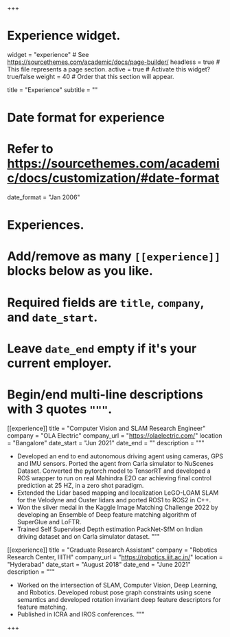 +++
# Experience widget.
widget = "experience"  # See https://sourcethemes.com/academic/docs/page-builder/
headless = true  # This file represents a page section.
active = true  # Activate this widget? true/false
weight = 40  # Order that this section will appear.

title = "Experience"
subtitle = ""

# Date format for experience
#   Refer to https://sourcethemes.com/academic/docs/customization/#date-format
date_format = "Jan 2006"

# Experiences.
#   Add/remove as many `[[experience]]` blocks below as you like.
#   Required fields are `title`, `company`, and `date_start`.
#   Leave `date_end` empty if it's your current employer.
#   Begin/end multi-line descriptions with 3 quotes `"""`.
[[experience]]
  title = "Computer Vision and SLAM Research Engineer"
  company = "OLA Electric"
  company_url = "https://olaelectric.com/"
  location = "Bangalore"
  date_start = "Jun 2021"
  date_end = ""
  description = """
  * Developed an end to end autonomous driving agent using cameras, GPS and IMU sensors. Ported the agent from Carla simulator to NuScenes Dataset. Converted the pytorch model to TensorRT and developed a ROS wrapper to run on real Mahindra E2O car achieving final control prediction at 25 HZ, in a zero shot paradigm.
  * Extended the Lidar based mapping and localization LeGO-LOAM SLAM for the Velodyne and Ouster lidars and ported ROS1 to ROS2 in C++. 
  * Won the silver medal in the Kaggle Image Matching Challenge 2022 by developing an Ensemble of Deep feature matching algorithm of SuperGlue and LoFTR.
  * Trained Self Supervised Depth estimation PackNet-SfM on Indian driving dataset and on Carla simulator dataset.
  """

[[experience]]
  title = "Graduate Research Assistant"
  company = "Robotics Research Center, IIITH"
  company_url = "https://robotics.iiit.ac.in/"
  location = "Hyderabad"
  date_start = "August 2018"
  date_end = "June 2021"
  description = """
  * Worked on the intersection of SLAM, Computer Vision, Deep Learning, and Robotics. Developed robust pose graph constraints using scene semantics and developed rotation invariant deep feature descriptors for feature matching.
  * Published in ICRA and IROS conferences.
  """
  
+++
